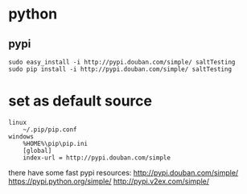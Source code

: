 # python

## pypi
```
sudo easy_install -i http://pypi.douban.com/simple/ saltTesting 
sudo pip install -i http://pypi.douban.com/simple/ saltTesting
```

# set as default source
    linux 
        ~/.pip/pip.conf 
    windows 
        %HOME%\pip\pip.ini 
        [global] 
        index-url = http://pypi.douban.com/simple 

there have some fast pypi resources:
    http://pypi.douban.com/simple/
    https://pypi.python.org/simple/
    http://pypi.v2ex.com/simple/


